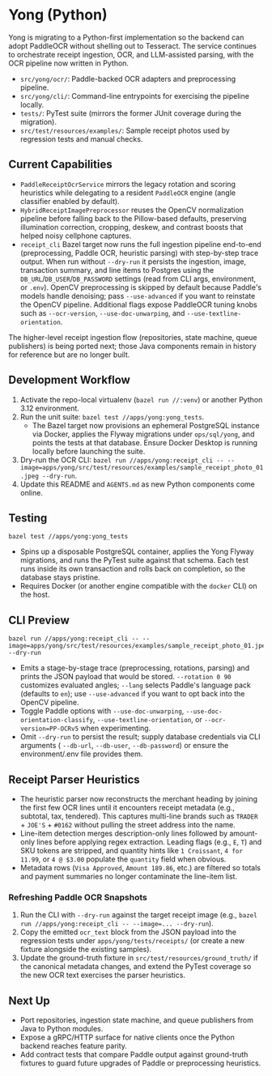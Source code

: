 # Yong (Python)

Yong is migrating to a Python-first implementation so the backend can adopt PaddleOCR
without shelling out to Tesseract. The service continues to orchestrate receipt ingestion,
OCR, and LLM-assisted parsing, with the OCR pipeline now written in Python.

- `src/yong/ocr/`: Paddle-backed OCR adapters and preprocessing pipeline.
- `src/yong/cli/`: Command-line entrypoints for exercising the pipeline locally.
- `tests/`: PyTest suite (mirrors the former JUnit coverage during the migration).
- `src/test/resources/examples/`: Sample receipt photos used by regression tests and manual checks.

## Current Capabilities
- `PaddleReceiptOcrService` mirrors the legacy rotation and scoring heuristics while delegating
  to a resident `PaddleOCR` engine (angle classifier enabled by default).
- `HybridReceiptImagePreprocessor` reuses the OpenCV normalization pipeline before falling back
  to the Pillow-based defaults, preserving illumination correction, cropping, deskew, and contrast
  boosts that helped noisy cellphone captures.
- `receipt_cli` Bazel target now runs the full ingestion pipeline end-to-end (preprocessing,
  Paddle OCR, heuristic parsing) with step-by-step trace output. When run without `--dry-run` it
  persists the ingestion, image, transaction summary, and line items to Postgres using the
  `DB_URL`/`DB_USER`/`DB_PASSWORD` settings (read from CLI args, environment, or `.env`). OpenCV
  preprocessing is skipped by default because Paddle's models handle denoising; pass `--use-advanced`
  if you want to reinstate the OpenCV pipeline. Additional flags expose PaddleOCR tuning knobs such
  as `--ocr-version`, `--use-doc-unwarping`, and `--use-textline-orientation`.

The higher-level receipt ingestion flow (repositories, state machine, queue publishers) is being
ported next; those Java components remain in history for reference but are no longer built.

## Development Workflow
1. Activate the repo-local virtualenv (`bazel run //:venv`) or another Python 3.12 environment.
2. Run the unit suite: `bazel test //apps/yong:yong_tests`.
   - The Bazel target now provisions an ephemeral PostgreSQL instance via Docker, applies
     the Flyway migrations under `ops/sql/yong`, and points the tests at that database.
     Ensure Docker Desktop is running locally before launching the suite.
3. Dry-run the OCR CLI: `bazel run //apps/yong:receipt_cli -- --image=apps/yong/src/test/resources/examples/sample_receipt_photo_01.jpeg --dry-run`.
4. Update this README and `AGENTS.md` as new Python components come online.

## Testing
```
bazel test //apps/yong:yong_tests
```
- Spins up a disposable PostgreSQL container, applies the Yong Flyway migrations, and runs the
  PyTest suite against that schema. Each test runs inside its own transaction and rolls back on
  completion, so the database stays pristine.
- Requires Docker (or another engine compatible with the `docker` CLI) on the host.

## CLI Preview
```
bazel run //apps/yong:receipt_cli -- --image=apps/yong/src/test/resources/examples/sample_receipt_photo_01.jpeg --dry-run
```
- Emits a stage-by-stage trace (preprocessing, rotations, parsing) and prints the JSON payload that
  would be stored. `--rotation 0 90` customizes evaluated angles; `--lang` selects Paddle's language
  pack (defaults to `en`); use `--use-advanced` if you want to opt back into the OpenCV pipeline.
- Toggle Paddle options with `--use-doc-unwarping`, `--use-doc-orientation-classify`,
  `--use-textline-orientation`, or `--ocr-version=PP-OCRv5` when experimenting.
- Omit `--dry-run` to persist the result; supply database credentials via CLI arguments (
  `--db-url`, `--db-user`, `--db-password`) or ensure the environment/.env file provides them.

## Receipt Parser Heuristics
- The heuristic parser now reconstructs the merchant heading by joining the first few OCR lines
  until it encounters receipt metadata (e.g., subtotal, tax, tendered). This captures multi-line
  brands such as `TRADER` + `JOE'S` + `#0162` without pulling the street address into the name.
- Line-item detection merges description-only lines followed by amount-only lines before applying
  regex extraction. Leading flags (e.g., `E`, `T`) and SKU tokens are stripped, and quantity hints
  like `1 Croissant`, `4 for 11.99`, or `4 @ $3.00` populate the `quantity` field when obvious.
- Metadata rows (`Visa Approved`, `Amount 189.86`, etc.) are filtered so totals and payment
  summaries no longer contaminate the line-item list.

### Refreshing Paddle OCR Snapshots
1. Run the CLI with `--dry-run` against the target receipt image (e.g.,
   `bazel run //apps/yong:receipt_cli -- --image=... --dry-run`).
2. Copy the emitted `ocr_text` block from the JSON payload into the regression tests under
   `apps/yong/tests/receipts/` (or create a new fixture alongside the existing samples).
3. Update the ground-truth fixture in `src/test/resources/ground_truth/` if the canonical metadata
   changes, and extend the PyTest coverage so the new OCR text exercises the parser heuristics.

## Next Up
- Port repositories, ingestion state machine, and queue publishers from Java to Python modules.
- Expose a gRPC/HTTP surface for native clients once the Python backend reaches feature parity.
- Add contract tests that compare Paddle output against ground-truth fixtures to guard future
  upgrades of Paddle or preprocessing heuristics.
